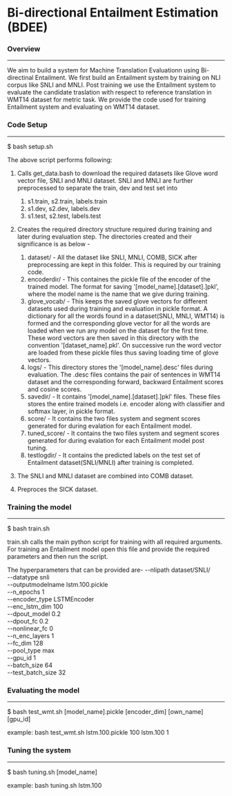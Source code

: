 # Bi-directional Entailment Estimation (BDEE)
### Overview
-----------------------
We aim to build a system for Machine Translation Evaluationn using Bi-directinal Entailment. We first build an Entailment system by training on NLI corpus like SNLI and MNLI. Post training we use the Entailment system to evaluate the candidate traslation with respect to reference translation in WMT14 dataset for metric task. We provide the code used for training Entailment system and evaluating on WMT14 dataset.

### Code Setup
-----------------------
$ bash setup.sh

The above script performs following:
1. Calls get_data.bash to download the required datasets like Glove word vector file, SNLI and MNLI dataset. SNLI and MNLI are further preprocessed to separate the train, dev and test set into 
	1. s1.train, s2.train, labels.train
	2. s1.dev, s2.dev, labels.dev
	3. s1.test, s2.test, labels.test

2. Creates the required directory structure required during training and later during evaluation step. The directories created and their significance is as below - 
	1. dataset/ - All the dataset like SNLI, MNLI, COMB, SICK after preprocessing are kept in this folder. This is required by our training code.
	2. encoderdir/ - This containes the pickle file of the encoder of the trained model. The format for saving '[model_name].[dataset].]pkl', where the model name is the name that we give during training.  
	3. glove_vocab/ - This keeps the saved glove vectors for different datasets used during training and evaluation in pickle format. A dictionary for all the words found in a dataset(SNLI, MNLI, WMT14) is formed and the corresponding glove vector for all the words are loaded when we run any model on the dataset for the first time. These word vectors are then saved in this directory with the convention '[dataset_name].pkl'. On successive run the word vector are loaded from these pickle files thus saving loading time of glove vectors.  
	4. logs/ - This directory stores the '[model_name].desc' files during evaluation. The .desc files contains the pair of sentences in WMT14 dataset and the corresponding forward, backward Entailment scores and cosine scores.   
	5. savedir/ - It contains '[model_name].[dataset].]pkl' files. These files stores the entire trained models i.e. encoder along with classifier and softmax layer, in pickle format.
	6. score/ - It contains the two files system and segment scores generated for during evalation for each Entailment model. 
	7. tuned_score/ - It contains the two files system and segment scores generated for during evalation for each Entailment model post tuning.
	8. testlogdir/ - It contains the predicted labels on the test set of Entailment dataset(SNLI/MNLI) after training is completed.


3. The SNLI and MNLI dataset are combined into COMB dataset.

4. Preproces the SICK dataset.


### Training the model
-----------------------
$ bash train.sh

train.sh calls the main python script for training with all required arguments. For training an Entailment model open this file and provide the required parameters and then run the script.

The hyperparameters that can be provided are-
	--nlipath dataset/SNLI/ \
	--datatype snli \
	--outputmodelname lstm.100.pickle \
	--n_epochs 1 \
	--encoder_type LSTMEncoder \
	--enc_lstm_dim 100 \
	--dpout_model 0.2 \
	--dpout_fc 0.2 \
	--nonlinear_fc 0 \
	--n_enc_layers 1 \
	--fc_dim 128 \
	--pool_type max \
	--gpu_id 1 \
	--batch_size 64 \
	--test_batch_size 32 



 
### Evaluating the model
------------------------
$ bash test_wmt.sh [model_name].pickle [encoder_dim] [own_name] [gpu_id]

example: bash test_wmt.sh lstm.100.pickle 100 lstm.100 1



### Tuning the system
-----------------------
$ bash tuning.sh [model_name]

example: bash tuning.sh lstm.100
